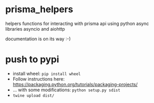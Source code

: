 # prisma_helpers
helpers functions for interacting with prisma api using python async libraries asyncio and aiohttp

documentation is on its way :-) 

# push to pypi 
- install wheel: `pip install wheel`
- Follow instructions here: https://packaging.python.org/tutorials/packaging-projects/
- ... with some modifications: `python setup.py sdist`
- `twine upload dist/`


